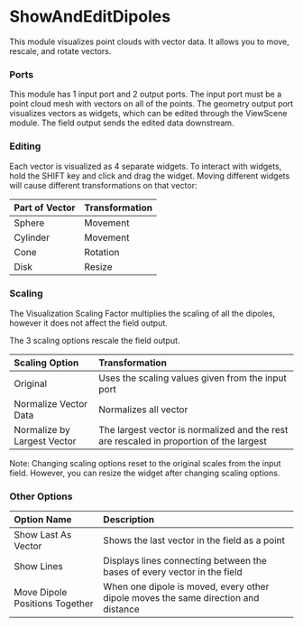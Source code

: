 # ShowAndEditDipoles

This module visualizes point clouds with vector data.
It allows you to move, rescale, and rotate vectors.

### Ports ###
This module has 1 input port and 2 output ports.
The input port must be a point cloud mesh with vectors on all of the points.
The geometry output port visualizes vectors as widgets, which can be edited through the ViewScene module.
The field output sends the edited data downstream.

### Editing ###
Each vector is visualized as 4 separate widgets.
To interact with widgets, hold the SHIFT key and click and drag the widget.
Moving different widgets will cause different transformations on that vector:

| Part of Vector   | Transformation   |
| :--------------- | :--------------- |
| Sphere           | Movement         |
| Cylinder         | Movement         |
| Cone             | Rotation         |
| Disk             | Resize           |

### Scaling ###
The Visualization Scaling Factor multiplies the scaling of all the dipoles, however it does not affect the field output.

The 3 scaling options rescale the field output.

| Scaling Option                | Transformation                                                                            |
| :---------------------------- | :---------------------------------------------------------------------------------------- |
| Original                      | Uses the scaling values given from the input port                                         |
| Normalize Vector Data         | Normalizes all vector                                                                     |
| Normalize by Largest Vector   | The largest vector is normalized and the rest are rescaled in proportion of the largest   |

Note: Changing scaling options reset to the original scales from the input field.
However, you can resize the widget after changing scaling options.

### Other Options ###

| Option Name                    | Description                                                                               |
| :----------------------------  | :---------------------------------------------------------------------------------------- |
| Show Last As Vector            | Shows the last vector in the field as a point                                             |
| Show Lines                     | Displays lines connecting between the bases of every vector in the field                  |
| Move Dipole Positions Together | When one dipole is moved, every other dipole moves the same direction and distance        |

